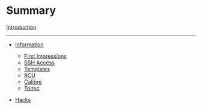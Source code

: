 # Summary

[Introduction](introduction.md)

---


- [Information](info/index.md)
    - [First Impressions](info/first.md)
    - [SSH Access](info/ssh.md)
    - [Templates](info/templates.md)
    - [RCU]()
    - [Calibre]()
    - [Toltec]()

- [Hacks](hacks/index.md)
